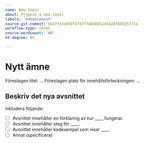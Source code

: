 ```yaml
---
name: New topic
about: Propose a new topic
labels: 'enhancement'
source-git-commit: 5637f43a059fd747f7d656852d5428784525771a
workflow-type: tm+mt
source-wordcount: '40'
ht-degree: 0%

---
```



# Nytt ämne

Föreslagen titel: ...
Föreslagen plats för innehållsförteckningen: ...

## Beskriv det nya avsnittet

<!-- (REQUIRED) Describe the new content. Provide as much detail and as many resources as you can. -->

Inkludera följande:

- [ ] Avsnittet innehåller en förklaring av hur ____ fungerar.
- [ ] Avsnittet innehåller steg för ____.
- [ ] Avsnittet innehåller kodexempel som visar ____.
- [ ] Annat (specificera):

<!-- Thank you for taking the time to report the issue. -->

